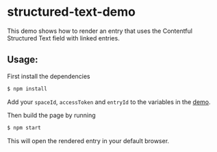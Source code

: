 # structured-text-demo

This demo shows how to render an entry that uses the Contentful Structured Text field with linked entries.

## Usage:

First install the dependencies

```sh
$ npm install
```

Add your `spaceId`, `accessToken` and `entryId` to the variables in the [demo](../master/index.js).

Then build the page by running

```sh
$ npm start
```

This will open the rendered entry in your default browser.
